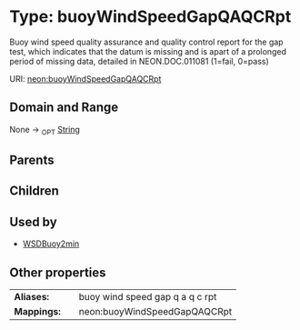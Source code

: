 
# Type: buoyWindSpeedGapQAQCRpt


Buoy wind speed quality assurance and quality control report for the gap test, which indicates that the datum is missing and is apart of a prolonged period of missing data, detailed in NEON.DOC.011081 (1=fail, 0=pass)

URI: [neon:buoyWindSpeedGapQAQCRpt](https://data.neonscience.org/buoyWindSpeedGapQAQCRpt)


## Domain and Range

None ->  <sub>OPT</sub> [String](types/String.md)

## Parents


## Children


## Used by

 * [WSDBuoy2min](WSDBuoy2min.md)

## Other properties

|  |  |  |
| --- | --- | --- |
| **Aliases:** | | buoy wind speed gap q a q c rpt |
| **Mappings:** | | neon:buoyWindSpeedGapQAQCRpt |

